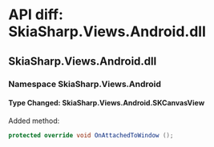 # API diff: SkiaSharp.Views.Android.dll

## SkiaSharp.Views.Android.dll

### Namespace SkiaSharp.Views.Android

#### Type Changed: SkiaSharp.Views.Android.SKCanvasView

Added method:

```csharp
protected override void OnAttachedToWindow ();
```



